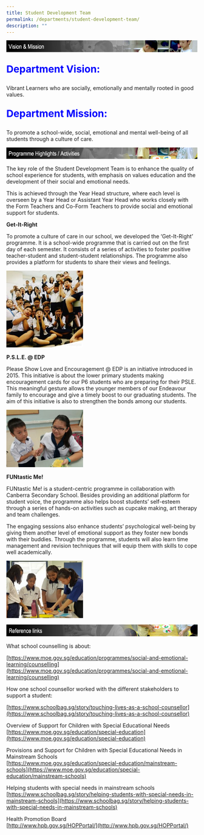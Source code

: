 ```yaml
---
title: Student Development Team
permalink: /departments/student-development-team/
description: ""
---
```

![](/images/student_development_vision.jpg)

<p style="font-size: 26px; color: blue; font-weight: bold;">Department Vision:</p>
Vibrant Learners who are socially, emotionally and mentally rooted in good values.
<p style="font-size: 26px; color: blue; font-weight: bold;">Department Mission:</p>
To promote a school-wide, social, emotional and mental well-being of all students through a culture of care.

![](/images/student_development_programme_highlights.jpg)

The key role of the Student Development Team is to enhance the quality of school experience for students, with emphasis on values education and the development of their social and emotional needs.

This is achieved through the Year Head structure, where each level is overseen by a Year Head or Assistant Year Head who works closely with the Form Teachers and Co-Form Teachers to provide social and emotional support for students.

**Get-It-Right**

To promote a culture of care in our school, we developed the ‘Get-It-Right’ programme. It is a school-wide programme that is carried out on the first day of each semester. It consists of a series of activities to foster positive teacher-student and student-student relationships. The programme also provides a platform for students to share their views and feelings.

<img style="width:40%" src="/images/Get-It-Right.jpg">

**P.S.L.E. @ EDP**

Please Show Love and Encouragement @ EDP is an initiative introduced in 2015. This initiative is about the lower primary students making encouragement cards for our P6 students who are preparing for their PSLE. This meaningful gesture allows the younger members of our Endeavour family to encourage and give a timely boost to our graduating students. The aim of this initiative is also to strengthen the bonds among our students.

<img style="width:40%" src="/images/PSLE_EDP-300x225.jpg">

**FUNtastic Me!**

FUNtastic Me! is a student-centric programme in collaboration with Canberra Secondary School. Besides providing an additional platform for student voice, the programme also helps boost students’ self-esteem through a series of hands-on activities such as cupcake making, art therapy and team challenges.

The engaging sessions also enhance students’ psychological well-being by giving them another level of emotional support as they foster new bonds with their buddies. Through the programme, students will also learn time management and revision techniques that will equip them with skills to cope well academically.

<img style="width:40%" src="/images/FUNtastic%20Me.jpg">

![](/images/student_development_reference_links.jpg)

What school counselling is about:

[https://www.moe.gov.sg/education/programmes/social-and-emotional-learning/counselling](https://www.moe.gov.sg/education/programmes/social-and-emotional-learning/counselling)

How one school counsellor worked with the different stakeholders to support a student:

[https://www.schoolbag.sg/story/touching-lives-as-a-school-counsellor](https://www.schoolbag.sg/story/touching-lives-as-a-school-counsellor)

Overview of Support for Children with Special Educational Needs  
[https://www.moe.gov.sg/education/special-education](https://www.moe.gov.sg/education/special-education)

Provisions and Support for Children with Special Educational Needs in Mainstream Schools  
[https://www.moe.gov.sg/education/special-education/mainstream-schools](https://www.moe.gov.sg/education/special-education/mainstream-schools)

Helping students with special needs in mainstream schools  
[https://www.schoolbag.sg/story/helping-students-with-special-needs-in-mainstream-schools](https://www.schoolbag.sg/story/helping-students-with-special-needs-in-mainstream-schools)

Health Promotion Board  
[http://www.hpb.gov.sg/HOPPortal/](http://www.hpb.gov.sg/HOPPortal/)